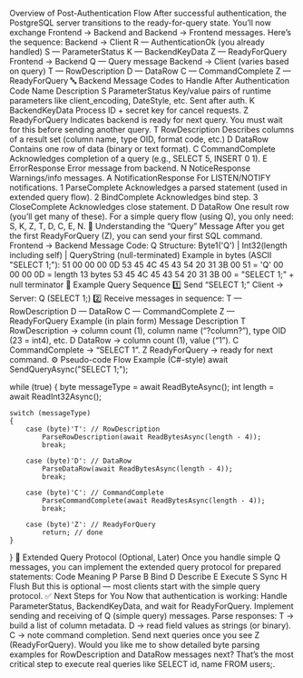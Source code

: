 Overview of Post-Authentication Flow
After successful authentication, the PostgreSQL server transitions to the ready-for-query state.
You’ll now exchange Frontend → Backend and Backend → Frontend messages.
Here’s the sequence:
Backend → Client
R — AuthenticationOk (you already handled)
S — ParameterStatus
K — BackendKeyData
Z — ReadyForQuery
Frontend → Backend
Q — Query message
Backend → Client (varies based on query)
T — RowDescription
D — DataRow
C — CommandComplete
Z — ReadyForQuery
🔤 Backend Message Codes to Handle After Authentication
Code	Name	Description
S	ParameterStatus	Key/value pairs of runtime parameters like client_encoding, DateStyle, etc. Sent after auth.
K	BackendKeyData	Process ID + secret key for cancel requests.
Z	ReadyForQuery	Indicates backend is ready for next query. You must wait for this before sending another query.
T	RowDescription	Describes columns of a result set (column name, type OID, format code, etc.)
D	DataRow	Contains one row of data (binary or text format).
C	CommandComplete	Acknowledges completion of a query (e.g., SELECT 5, INSERT 0 1).
E	ErrorResponse	Error message from backend.
N	NoticeResponse	Warnings/info messages.
A	NotificationResponse	For LISTEN/NOTIFY notifications.
1	ParseComplete	Acknowledges a parsed statement (used in extended query flow).
2	BindComplete	Acknowledges bind step.
3	CloseComplete	Acknowledges close statement.
D	DataRow	One result row (you’ll get many of these).
For a simple query flow (using Q), you only need:
S, K, Z, T, D, C, E, N.
🧠 Understanding the “Query” Message
After you get the first ReadyForQuery (Z), you can send your first SQL command.
Frontend → Backend
Message Code: Q
Structure:
Byte1('Q') | Int32(length including self) | QueryString (null-terminated)
Example in bytes (ASCII "SELECT 1;"):
51 00 00 00 0D 53 45 4C 45 43 54 20 31 3B 00
51 = 'Q'
00 00 00 0D = length 13 bytes
53 45 4C 45 43 54 20 31 3B 00 = "SELECT 1;" + null terminator
🧩 Example Query Sequence
1️⃣ Send “SELECT 1;”
Client → Server: Q (SELECT 1;)
2️⃣ Receive messages in sequence:
T — RowDescription
D — DataRow
C — CommandComplete
Z — ReadyForQuery
Example (in plain form)
Message	Description
T	RowDescription → column count (1), column name (“?column?”), type OID (23 = int4), etc.
D	DataRow → column count (1), value (“1”).
C	CommandComplete → “SELECT 1”.
Z	ReadyForQuery → ready for next command.
⚙️ Pseudo-code Flow Example (C#-style)
await SendQueryAsync("SELECT 1;");

while (true)
{
    byte messageType = await ReadByteAsync();
    int length = await ReadInt32Async();

    switch (messageType)
    {
        case (byte)'T': // RowDescription
            ParseRowDescription(await ReadBytesAsync(length - 4));
            break;

        case (byte)'D': // DataRow
            ParseDataRow(await ReadBytesAsync(length - 4));
            break;

        case (byte)'C': // CommandComplete
            ParseCommandComplete(await ReadBytesAsync(length - 4));
            break;

        case (byte)'Z': // ReadyForQuery
            return; // done
    }
}
🧱 Extended Query Protocol (Optional, Later)
Once you handle simple Q messages, you can implement the extended query protocol for prepared statements:
Code	Meaning
P	Parse
B	Bind
D	Describe
E	Execute
S	Sync
H	Flush
But this is optional — most clients start with the simple query protocol.
✅ Next Steps for You
Now that authentication is working:
Handle ParameterStatus, BackendKeyData, and wait for ReadyForQuery.
Implement sending and receiving of Q (simple query) messages.
Parse responses:
T → build a list of column metadata.
D → read field values as strings (or binary).
C → note command completion.
Send next queries once you see Z (ReadyForQuery).
Would you like me to show detailed byte parsing examples for RowDescription and DataRow messages next?
That’s the most critical step to execute real queries like SELECT id, name FROM users;.